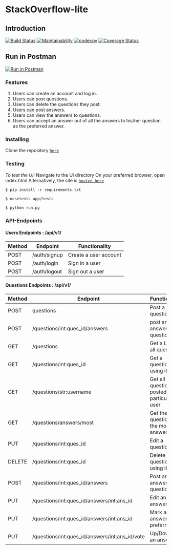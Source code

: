 # StackOverflow-lite

## Introduction

[![Build Status](https://travis-ci.org/ogol254/stackoverflow.svg?branch=master)](https://travis-ci.org/ogol254/stackoverflow) [![Maintainability](https://api.codeclimate.com/v1/badges/4754b5342d6a948f3f8f/maintainability)](https://codeclimate.com/github/ogol254/stackoverflow/maintainability) [![codecov](https://codecov.io/gh/ogol254/stackoverflow/branch/master/graph/badge.svg)](https://codecov.io/gh/ogol254/stackoverflow) [![Coverage Status](https://coveralls.io/repos/github/ogol254/stackoverflow/badge.svg?branch=master)](https://coveralls.io/github/ogol254/stackoverflow?branch=master)

## Run in Postman

[![Run in Postman](https://run.pstmn.io/button.svg)](https://app.getpostman.com/run-collection/ce5fa5121eb851f81114)

### Features

1. Users can create an account and log in.
2. Users can post questions.
3. Users can delete the questions they post.
4. Users can post answers.
5. Users can view the answers to questions.
6. Users can accept an answer out of all the answers to his/her question as the preferred answer.

### Installing

Clone the repository [```here```](https://github.com/ogol254/stackoverflow)

### Testing

*To test the UI:*
Navigate to the UI directory
On your preferred browser, open index.html
Alternatively, the site is [```hosted here```](blalal)


```$ pip install -r requirements.txt```

```$ nosetests app/tests```

```$ python run.py```

### API-Endpoints

#### Users Endpoints : /api/v1/

Method | Endpoint | Functionality
--- | --- | ---
POST | /auth/signup | Create a user account
POST | /auth/login | Sign in a user
POST | /auth/logout | Sign out a user

#### Questions Endpoints : /api/v1/

Method | Endpoint | Functionality
--- | --- | ---
POST | questions | Post a question
POST | /questions/int:ques_id/answers | post an answer to a question
GET | /questions | Get a List of all questions
GET | /questions/int:ques_id | Get a question using its id
GET | /questions/str:username | Get all questions posted by a particular user
GET | /questions/answers/most | Get the question with the most answers
PUT | /questions/int:ques_id | Edit a question
DELETE | /questions/int:ques_id | Delete a question using its id
POST | /questions/int:ques_id/answers | Post an answer to a question
PUT | /questions/int:ques_id/answers/int:ans_id | Edit an answer
PUT | /questions/int:ques_id/answers/int:ans_id | Mark an answer as preferred
PUT | /questions/int:ques_id/answers/int:ans_id/vote | Up/Downvote an answer
